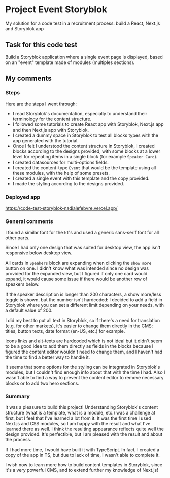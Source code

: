 # Project Event Storyblok

My solution for a code test in a recruitment process: build a React, Next.js and Storyblok app

## Task for this code test
Build a Storyblok application where a single event page is displayed, based on an "event" template made of modules (multiples sections).

## My comments

### Steps

Here are the steps I went through:

* I read Storyblok's documentation, especially to understand their terminology for the content structure.
* I followed some tutorials to create React app with Storyblok, Next.js app and then Next.js app with Storyblok.
* I created a dummy space in Storyblok to test all blocks types with the app generated with the tutorial.
* Once I felt I understood the content structure in Storyblok, I created blocks according to the designs provided, with some blocks at a lower level for repeating items in a single block (for example `Speaker Card`).
* I created datasources for multi-options fields.
* I created the content-type `Event` that would be the template using all these modules, with the help of some presets.
* I created a single event with this template and the copy provided.
* I made the styling according to the designs provided.


### Deployed app
https://code-test-storyblok-nadialefebvre.vercel.app/


### General comments

I found a similar font for the `h1`'s and used a generic sans-serif font for all other parts.

Since I had only one design that was suited for desktop view, the app isn't responsive below desktop view.

All cards in `Speakers` block are expanding when clicking the `show more` button on one. I didn't know what was intended since no design was provided for the expanded view, but I figured if only one card would expand, it would cause some issue if there would be another row of speakers below.

If the speaker description is longer than 200 characters, a show more/less toggle is shown, but the number isn't hardcoded: I decided to add a field in Storyblok where you can set a different limit depending on your needs, with a default value of 200.

I did my best to put all text in Storyblok, so if there's a need for translation (e.g. for other markets), it's easier to change them directly in the CMS: titles, button texts, date format (en-US, etc.) for example.

Icons links and alt-texts are hardcoded which is not ideal but it didn't seem to be a good idea to add them directly as fields in the blocks because I figured the content editor wouldn't need to change them, and I haven't had the time to find a better way to handle it.

It seems that some options for the styling can be integrated in Storyblok's modules, but I couldn't find enough info about that with the time I had. Also I wasn't able to find a way to prevent the content editor to remove necessary blocks or to add two hero sections.


### Summary

It was a pleasure to build this project! Understanding Storyblok's content structure (what is a template, what is a module, etc.) was a challenge at first, but I feel that I've learned a lot from it. It was the first time I used Next.js and CSS modules, so I am happy with the result and what I've learned there as well. I think the resulting appearance reflects quite well the design provided. It's perfectible, but I am pleased with the result and about the process.

If I had more time, I would have built it with TypeScript. In fact, I created a copy of the app in TS, but due to lack of time, I wasn't able to complete it.

I wish now to learn more how to build content templates in Storyblok, since it's a very powerful CMS, and to extend further my knowledge of Next.js!
